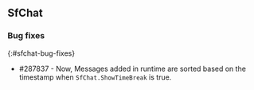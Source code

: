 ## SfChat

### Bug fixes
{:#sfchat-bug-fixes}

* \#287837 - Now, Messages added in runtime are sorted based on the timestamp when `SfChat.ShowTimeBreak` is true.